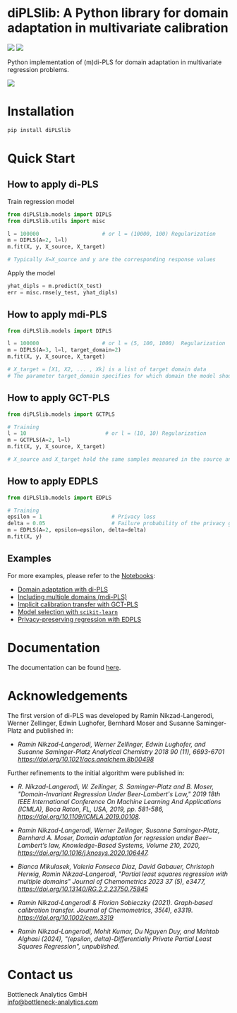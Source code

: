 # diPLSlib: A Python library for domain adaptation in multivariate calibration

![](https://img.shields.io/badge/python-3.13-blue.svg)
![](https://static.pepy.tech/badge/diplslib)


Python implementation of (m)di-PLS for domain adaptation in multivariate regression problems. 

![](https://user-images.githubusercontent.com/77445667/104728864-d5fede80-5737-11eb-8aad-59f9901a0cf4.png)

# Installation
```bash
pip install diPLSlib
```

# Quick Start
## How to apply di-PLS
Train regression model
```python
from diPLSlib.models import DIPLS
from diPLSlib.utils import misc

l = 100000                    # or l = (10000, 100) Regularization
m = DIPLS(A=2, l=l)
m.fit(X, y, X_source, X_target)

# Typically X=X_source and y are the corresponding response values
```
Apply the model 
```python
yhat_dipls = m.predict(X_test)
err = misc.rmse(y_test, yhat_dipls)
```

## How to apply mdi-PLS
```python
from diPLSlib.models import DIPLS

l = 100000                    # or l = (5, 100, 1000)  Regularization
m = DIPLS(A=3, l=l, target_domain=2)
m.fit(X, y, X_source, X_target)

# X_target = [X1, X2, ... , Xk] is a list of target domain data
# The parameter target_domain specifies for which domain the model should be trained (here X2).
```

## How to apply GCT-PLS
```python
from diPLSlib.models import GCTPLS

# Training
l = 10                         # or l = (10, 10) Regularization
m = GCTPLS(A=2, l=l)
m.fit(X, y, X_source, X_target)

# X_source and X_target hold the same samples measured in the source and target domain, respectively.
```

## How to apply EDPLS
```python
from diPLSlib.models import EDPLS

# Training
epsilon = 1                      # Privacy loss
delta = 0.05                     # Failure probability of the privacy guarantee
m = EDPLS(A=2, epsilon=epsilon, delta=delta)
m.fit(X, y)
```

## Examples
For more examples, please refer to the [Notebooks](notebooks):

- [Domain adaptation with di-PLS](https://github.com/B-Analytics/diPLSlib/blob/main/notebooks/demo_diPLS.ipynb)
- [Including multiple domains (mdi-PLS)](https://github.com/B-Analytics/diPLSlib/blob/main/notebooks/demo_mdiPLS.ipynb)
- [Implicit calibration transfer with GCT-PLS](https://github.com/B-Analytics/diPLSlib/blob/main/notebooks/demo_gctPLS.ipynb)
- [Model selection with `scikit-learn`](https://github.com/B-Analytics/diPLSlib/blob/main/notebooks/demo_ModelSelection_SciKitLearn.ipynb)
- [Privacy-preserving regression with EDPLS](https://github.com/B-Analytics/diPLSlib/blob/main/notebooks/demo_edPLS.ipynb)

# Documentation
The documentation can be found [here](https://di-pls.readthedocs.io/en/latest/diPLSlib.html).

# Acknowledgements
The first version of di-PLS was developed by Ramin Nikzad-Langerodi, Werner Zellinger, Edwin Lughofer, Bernhard Moser and Susanne Saminger-Platz
and published in:

- *Ramin Nikzad-Langerodi, Werner Zellinger, Edwin Lughofer, and Susanne Saminger-Platz
Analytical Chemistry 2018 90 (11), 6693-6701 https://doi.org/10.1021/acs.analchem.8b00498*

Further refinements to the initial algorithm were published in: 

- *R. Nikzad-Langerodi, W. Zellinger, S. Saminger-Platz and B. Moser, "Domain-Invariant Regression Under Beer-Lambert's Law," 2019 18th IEEE International Conference On Machine Learning And Applications (ICMLA), Boca Raton, FL, USA, 2019, pp. 581-586, https://doi.org/10.1109/ICMLA.2019.00108.*

- *Ramin Nikzad-Langerodi, Werner Zellinger, Susanne Saminger-Platz, Bernhard A. Moser,
Domain adaptation for regression under Beer–Lambert’s law,
Knowledge-Based Systems, Volume 210, 2020, https://doi.org/10.1016/j.knosys.2020.106447.*

- *Bianca Mikulasek, Valeria Fonseca Diaz, David Gabauer, Christoph Herwig, Ramin Nikzad-Langerodi,
"Partial least squares regression with multiple domains" Journal of Chemometrics 2023 37 (5), e3477, https://doi.org/10.13140/RG.2.2.23750.75845*

- *Ramin Nikzad-Langerodi & Florian Sobieczky (2021). Graph‐based calibration transfer. Journal of Chemometrics, 35(4), e3319. https://doi.org/10.1002/cem.3319*

- *Ramin Nikzad-Langerodi,  Mohit Kumar, Du Nguyen Duy, and Mahtab Alghasi (2024), "(epsilon, delta)-Differentially Private Partial Least Squares Regression", unpublished.*

# Contact us
Bottleneck Analytics GmbH  
info@bottleneck-analytics.com


